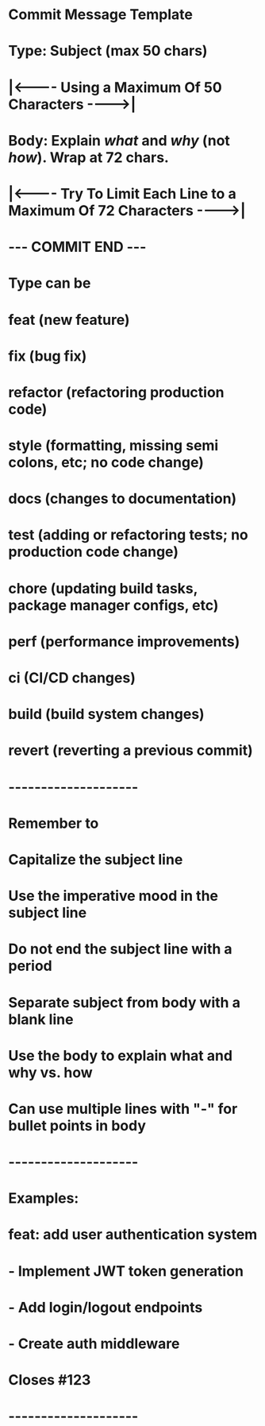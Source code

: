 # Commit Message Template

# Type: Subject (max 50 chars)
# |<----  Using a Maximum Of 50 Characters  ---->|

# Body: Explain *what* and *why* (not *how*). Wrap at 72 chars.
# |<----   Try To Limit Each Line to a Maximum Of 72 Characters   ---->|

# --- COMMIT END ---
# Type can be 
#    feat     (new feature)
#    fix      (bug fix)
#    refactor (refactoring production code)
#    style    (formatting, missing semi colons, etc; no code change)
#    docs     (changes to documentation)
#    test     (adding or refactoring tests; no production code change)
#    chore    (updating build tasks, package manager configs, etc)
#    perf     (performance improvements)
#    ci       (CI/CD changes)
#    build    (build system changes)
#    revert   (reverting a previous commit)
# --------------------
# Remember to
#    Capitalize the subject line
#    Use the imperative mood in the subject line
#    Do not end the subject line with a period
#    Separate subject from body with a blank line
#    Use the body to explain what and why vs. how
#    Can use multiple lines with "-" for bullet points in body
# --------------------
# Examples:
#
# feat: add user authentication system
#
# - Implement JWT token generation
# - Add login/logout endpoints
# - Create auth middleware
#
# Closes #123
# --------------------

